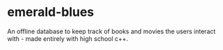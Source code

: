 # emerald-blues
An offline database to keep track of books and movies the users interact with - made entirely with high school c++.
